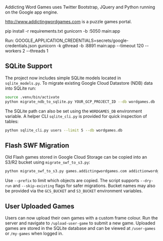 

Addicting Word Games uses Twitter Bootstrap, JQuery and Python running on the Google app engine.

http://www.addictingwordgames.com is a puzzle games portal.

pip install -r requirements.txt 
gunicorn -b :5050 main:app

Run:
GOOGLE_APPLICATION_CREDENTIALS=secrets/google-credentials.json  gunicorn -k gthread -b :8891 main:app --timeout 120 --workers 2 --threads 1                 

## SQLite Support

The project now includes simple SQLite models located in `sqlite_models.py`.
To migrate existing Google Cloud Datastore (NDB) data into SQLite run:

```bash
source .venv/bin/activate
python migrate_ndb_to_sqlite.py YOUR_GCP_PROJECT_ID --db wordgames.db
```
The SQLite path can also be set using the `WORDGAMES_DB` environment variable.
A helper CLI `sqlite_cli.py` is provided for quick inspection of tables:

```bash
python sqlite_cli.py users --limit 5 --db wordgames.db
```

## Flash SWF Migration

Old Flash games stored in Google Cloud Storage can be copied into an S3/R2 bucket using `migrate_swf_to_s3.py`:

```bash
python migrate_swf_to_s3.py games.addictingwordgames.com addictionwordgamesstatic.addictingwordgames.com
```
Use `--prefix` to limit which objects are copied. The script supports `--dry-run`
and `--skip-existing` flags for safer migrations. Bucket names may also be
provided via the `GCS_BUCKET` and `S3_BUCKET` environment variables.

## User Uploaded Games

Users can now upload their own games with a custom frame colour. Run the server
and navigate to `/upload-user-game` to submit a new game. Uploaded games are
stored in the SQLite database and can be viewed at `/user-games` or `/my-games`
when logged in.
